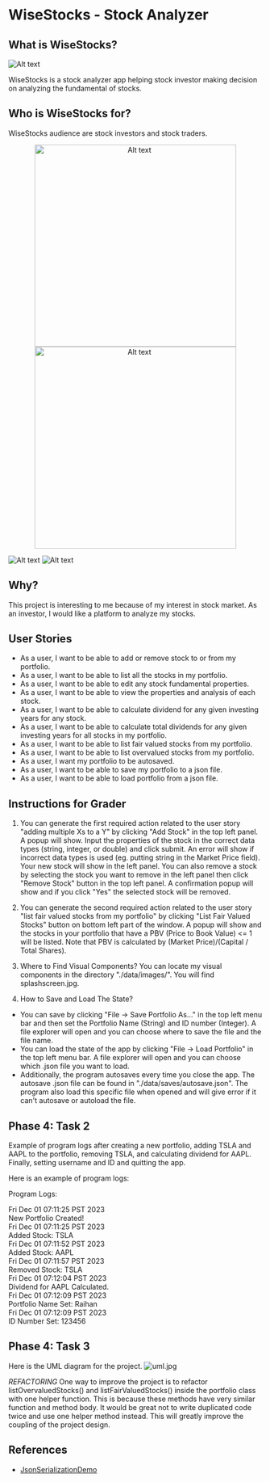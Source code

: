 # WiseStocks - Stock Analyzer

## What is WiseStocks?
![Alt text](/data/images/splashscreen.jpg)

WiseStocks is a stock analyzer app helping stock investor making decision on analyzing the fundamental of stocks. 

## Who is WiseStocks for?
WiseStocks audience are stock investors and stock traders.

<div style="text-align:center;">
    <img src="/data/images/SS2.png" alt="Alt text" width="400">
    <img src="/data/images/SS2.png" alt="Alt text" width="400">
</div>

![Alt text](/data/images/SS1.png)
![Alt text](/data/images/SS2.png)



## Why?
This project is interesting to me because of my interest in stock market. As an investor, I would like 
a platform to analyze my stocks.

## User Stories
- As a user, I want to be able to add or remove stock to or from my portfolio.
- As a user, I want to be able to list all the stocks in my portfolio.
- As a user, I want to be able to edit any stock fundamental properties.
- As a user, I want to be able to view the properties and analysis of each stock.
- As a user, I want to be able to calculate dividend for any given investing years for any stock.
- As a user, I want to be able to calculate total dividends for any given investing years 
for all stocks in my portfolio.
- As a user, I want to be able to list fair valued stocks from my portfolio.
- As a user, I want to be able to list overvalued stocks from my portfolio.
- As a user, I want my portfolio to be autosaved.
- As a user, I want to be able to save my portfolio to a json file.
- As a user, I want to be able to load portfolio from a json file.

## Instructions for Grader
1. You can generate the first required action related to the user story "adding multiple Xs to a Y" by clicking
"Add Stock" in the top left panel. A popup will show. Input the properties of the stock in the correct data types 
(string, integer, or double) and click submit. An error will show if incorrect data types is used (eg. putting string
in the Market Price field). Your new stock will show in the left panel.
You can also remove a stock by selecting the stock you want to remove in the left panel then click "Remove Stock" 
button in the top left panel. A confirmation popup will show and if you click "Yes" the selected stock will be removed.

2. You can generate the second required action related to the user story "list fair valued stocks from my portfolio" by
clicking "List Fair Valued Stocks" button on bottom left part of the window. A popup will show and the stocks in your
portfolio that have a PBV (Price to Book Value) <= 1 will be listed. Note that PBV is calculated 
by (Market Price)/(Capital / Total Shares). 

2. Where to Find Visual Components?
   You can locate my visual components in the directory "./data/images/". You will find splashscreen.jpg.

3. How to Save and Load The State?
- You can save by clicking "File -> Save Portfolio As..." in the top left menu bar and then set the Portfolio Name (String) and 
ID number (Integer). A file explorer will open and you can choose where to save the file and the file name.
- You can load the state of the app by clicking "File -> Load Portfolio" in the top left menu bar. A file explorer will open and
you can choose which .json file you want to load.
- Additionally, the program autosaves every time you close the app. The autosave .json file can be 
found in "./data/saves/autosave.json". The program also load this specific file when opened and will give error if it
can't autosave or autoload the file.

## Phase 4: Task 2

Example of program logs after creating a new portfolio, adding TSLA and AAPL to the portfolio, removing TSLA,
and calculating dividend for AAPL. Finally, setting username and ID and quitting the app.

Here is an example of program logs:

Program Logs:

Fri Dec 01 07:11:25 PST 2023 \
New Portfolio Created! \
Fri Dec 01 07:11:25 PST 2023 \
Added Stock: TSLA \
Fri Dec 01 07:11:52 PST 2023\
Added Stock: AAPL \
Fri Dec 01 07:11:57 PST 2023 \
Removed Stock: TSLA \
Fri Dec 01 07:12:04 PST 2023 \
Dividend for AAPL Calculated. \
Fri Dec 01 07:12:09 PST 2023 \
Portfolio Name Set: Raihan \
Fri Dec 01 07:12:09 PST 2023 \
ID Number Set: 123456

## Phase 4: Task 3
Here is the UML diagram for the project.
![uml.jpg](UML_Design_Diagram.jpeg)

*REFACTORING*
One way to improve the project is to refactor listOvervaluedStocks() and listFairValuedStocks() inside the portfolio 
class with one helper function. This is because these methods have very similar function and method body. It would be
great not to write duplicated code twice and use one helper method instead. This will greatly improve the coupling of
the project design.

## References
- [JsonSerializationDemo](https://github.students.cs.ubc.ca/CPSC210/JsonSerializationDemo.git)
